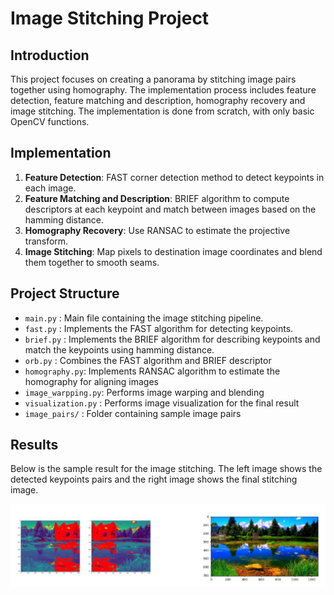 # Image Stitching Project
## Introduction

This project focuses on creating a panorama by stitching image pairs together using homography. The implementation process includes feature detection, feature matching and description, homography recovery and image stitching. The implementation is done from scratch, with only basic OpenCV functions.


## Implementation
1. **Feature Detection**: FAST corner detection method to detect keypoints in each image.  
2. **Feature Matching and Description**: BRIEF algorithm to compute descriptors at each keypoint and match between images based on the hamming distance.
3. **Homography Recovery**: Use RANSAC to estimate the projective transform.  
4. **Image Stitching**: Map pixels to destination image coordinates and blend them together to smooth seams.


## Project Structure
* `main.py` : Main file containing the image stitching pipeline.
* `fast.py` : Implements the FAST algorithm for detecting keypoints.  
* `brief.py` : Implements the BRIEF algorithm for describing keypoints and match the keypoints using hamming distance.  
* `orb.py` : Combines the FAST algorithm and BRIEF descriptor
* `homography.py`: Implements RANSAC algorithm to estimate the homography for aligning images
* `image_warpping.py`: Performs image warping and blending  
* `visualization.py` : Performs image visualization for the final result 
* `image_pairs/` : Folder containing sample image pairs 

## Results
Below is the sample result for the image stitching. The left image shows the detected keypoints pairs and the right image shows the final stitching image.

![Keypoint matches (left) and final stitched panorama (right)](sample_result.png)
